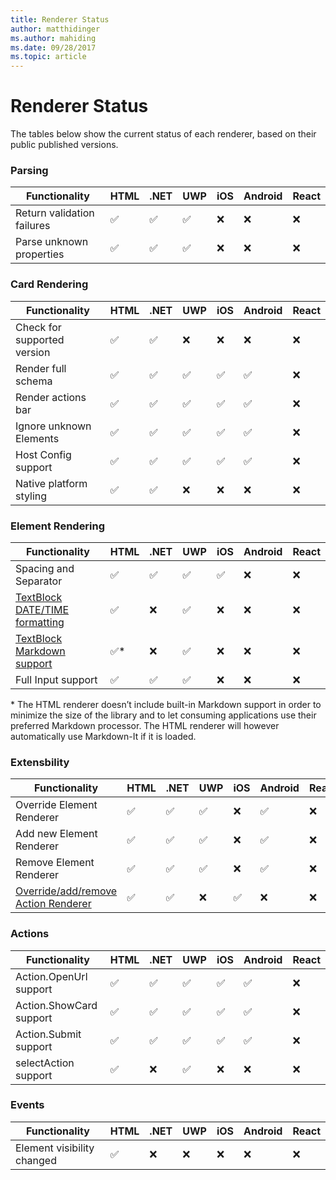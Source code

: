 ```yaml
---
title: Renderer Status
author: matthidinger
ms.author: mahiding
ms.date: 09/28/2017
ms.topic: article
---
```


# Renderer Status
The tables below show the current status of each renderer, based on their public published versions.

### Parsing

Functionality | HTML | .NET | UWP | iOS | Android | React
--- | --- | --- | --- | --- | --- | ---
Return validation failures | ✅ | ✅ | ✅ | ❌ | ❌ | ❌ 
Parse unknown properties | ✅ | ✅ | ✅ | ❌ | ❌ | ❌ 

### Card Rendering

Functionality | HTML | .NET | UWP | iOS | Android | React
--- | --- | --- | --- | --- | --- | ---
Check for supported version | ✅ | ✅ | ❌ | ❌ | ❌ | ❌ 
Render full schema | ✅ | ✅ | ✅ | ✅ | ✅ | ❌ 
Render actions bar | ✅ | ✅ | ✅ | ✅ | ✅ | ❌ 
Ignore unknown Elements | ✅ | ✅ | ✅ | ✅ | ✅ | ❌ 
Host Config support | ✅ | ✅ | ✅ | ✅ | ✅ | ❌
Native platform styling | ✅ | ✅ | ❌ | ❌ | ❌ | ❌

### Element Rendering

Functionality | HTML | .NET | UWP | iOS | Android | React
--- | --- | --- | --- | --- | --- | ---
Spacing and Separator | ✅ | ✅ | ✅ | ✅ | ❌ | ❌ 
[TextBlock DATE/TIME formatting](../authoring-cards/text-features.md#datetime-formatting-and-localization) | ✅ | ❌ | ✅ | ❌ | ❌ | ❌ 
[TextBlock Markdown support](../authoring-cards/text-features.md#markdown) | ✅* | ❌ | ✅ | ❌ | ❌ | ❌
Full Input support | ✅ | ✅ | ✅ | ❌ | ❌ | ❌

\* The HTML renderer doesn’t include built-in Markdown support in order to minimize the size of the library and to let consuming applications use their preferred Markdown processor. The HTML renderer will however automatically use Markdown-It if it is loaded.

### Extensbility

Functionality | HTML | .NET | UWP | iOS | Android | React
--- | --- | --- | --- | --- | --- | ---
Override Element Renderer | ✅ | ✅ | ✅ | ❌ | ✅ | ❌
Add new Element Renderer | ✅ | ✅ | ✅ | ❌ | ✅ | ❌
Remove Element Renderer | ✅ | ✅ | ✅ | ❌ | ✅ | ❌
[Override/add/remove Action Renderer](https://github.com/Microsoft/AdaptiveCards/issues/1671) | ✅ | ✅ | ❌ | ✅ | ❌ | ❌

### Actions

Functionality | HTML | .NET | UWP | iOS | Android | React
--- | --- | --- | --- | --- | --- | ---
Action.OpenUrl support | ✅ | ✅ | ✅ | ✅ | ✅ | ❌ 
Action.ShowCard support  | ✅ | ✅ | ✅ | ✅ | ✅ | ❌ 
Action.Submit support  | ✅ | ✅ | ✅ | ✅ | ✅ | ❌ 
selectAction support | ✅ | ❌ | ✅ | ❌ | ❌ | ❌ 

### Events

|       Functionality        | HTML | .NET | UWP | iOS | Android | React |
|----------------------------|------|------|-----|-----|---------|-------|
| Element visibility changed |  ✅   |  ❌   |  ❌  |  ❌  |    ❌    |   ❌   |

